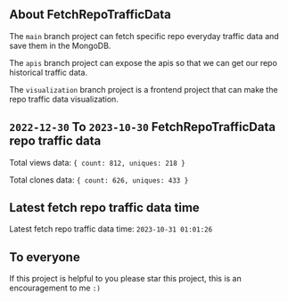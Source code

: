 ## About FetchRepoTrafficData

The `main` branch project can fetch specific repo everyday traffic data and save them in the MongoDB.

The `apis` branch project can expose the apis so that we can get our repo historical traffic data.

The `visualization` branch project is a frontend project that can make the repo traffic data visualization.

## `2022-12-30` To `2023-10-30` FetchRepoTrafficData repo traffic data

Total views data: `{ count: 812, uniques: 218 }`

Total clones data: `{ count: 626, uniques: 433 }`

## Latest fetch repo traffic data time

Latest fetch repo traffic data time: `2023-10-31 01:01:26`

## To everyone

If this project is helpful to you please star this project, this is an encouragement to me `:)`



